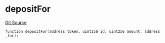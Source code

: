 # depositFor
[Git Source](https://github.com/zammdefi/zRouter/blob/15c5fb7442065a88b0c255094f10ebd47b711ccb/src/zRouter.sol)


```solidity
function depositFor(address token, uint256 id, uint256 amount, address _for);
```

